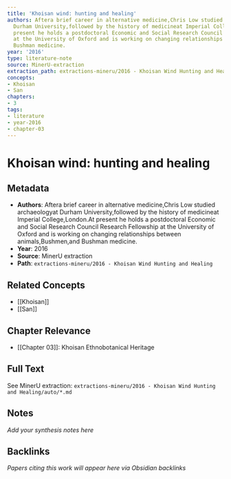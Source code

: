 ```yaml
---
title: 'Khoisan wind: hunting and healing'
authors: Aftera brief career in alternative medicine,Chris Low studied archaeologyat
  Durham University,followed by the history of medicineat Imperial College,London.At
  present he holds a postdoctoral Economic and Social Research Council Research Fellowship
  at the University of Oxford and is working on changing relationships between animals,Bushmen,and
  Bushman medicine.
year: '2016'
type: literature-note
source: MinerU-extraction
extraction_path: extractions-mineru/2016 - Khoisan Wind Hunting and Healing
concepts:
- Khoisan
- San
chapters:
- 3
tags:
- literature
- year-2016
- chapter-03
---
```


# Khoisan wind: hunting and healing

## Metadata

- **Authors**: Aftera brief career in alternative medicine,Chris Low studied archaeologyat Durham University,followed by the history of medicineat Imperial College,London.At present he holds a postdoctoral Economic and Social Research Council Research Fellowship at the University of Oxford and is working on changing relationships between animals,Bushmen,and Bushman medicine.
- **Year**: 2016
- **Source**: MinerU extraction
- **Path**: `extractions-mineru/2016 - Khoisan Wind Hunting and Healing`

## Related Concepts

- [[Khoisan]]
- [[San]]

## Chapter Relevance

- [[Chapter 03]]: Khoisan Ethnobotanical Heritage

## Full Text

See MinerU extraction: `extractions-mineru/2016 - Khoisan Wind Hunting and Healing/auto/*.md`

## Notes

*Add your synthesis notes here*

## Backlinks

*Papers citing this work will appear here via Obsidian backlinks*
